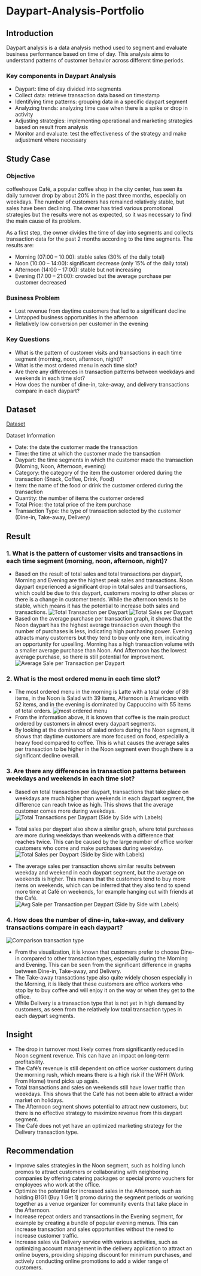 # Daypart-Analysis-Portfolio

## Introduction
Daypart analysis is a data analysis method used to segment and evaluate business performance based on time of day. This analysis aims to understand patterns of customer behavior across different time periods.
### Key components in Daypart Analysis
-	Daypart: time of day divided into segments
-	Collect data: retrieve transaction data based on timestamp
-	Identifying time patterns: grouping data in a specific daypart segment
-	Analyzing trends: analyzing time case when there is a spike or drop in activity
-	Adjusting strategies: implementing operational and marketing strategies based on result from analysis
-	Monitor and evaluate: test the effectiveness of the strategy and make adjustment where necessary

## Study Case
### Objective
coffeehouse Café, a popular coffee shop in the city center, has seen its daily turnover drop by about 20% in the past three months, especially on weekdays. The number of customers has remained relatively stable, but sales have been declining. The owner has tried various promotional strategies but the results were not as expected, so it was necessary to find the main cause of its problem.

As a first step, the owner divides the time of day into segments and collects transaction data for the past 2 months according to the time segments. The results are:
-	Morning (07:00 – 10:00): stable sales (30% of the daily total)
-	Noon (10:00 – 14:00): significant decrease (only 15% of the daily total)
-	Afternoon (14:00 – 17:00): stable but not increasing
-	Evening (17:00 – 21:00): crowded but the average purchase per customer decreased
### Business Problem
-	Lost revenue from daytime customers that led to a significant decline
-	Untapped business opportunities in the afternoon
-	Relatively low conversion per customer in the evening
### Key Questions
-	What is the pattern of customer visits and transactions in each time segment (morning, noon, afternoon, night)?
-	What is the most ordered menu in each time slot?
-	Are there any differences in transaction patterns between weekdays and weekends in each time slot?
-	How does the number of dine-in, take-away, and delivery transactions compare in each daypart?
  
## Dataset
<a href="https://github.com/dzikrinasilmi/Daypart-Analysis-Portfolio/blob/main/CoffeeHouseCafeDataset.csv">Dataset</a>

Dataset Information
-	Date: the date the customer made the transaction
-	Time: the time at which the customer made the transaction
-	Daypart: the time segments in which the customer made the transaction (Morning, Noon, Afternoon, evening)
-	Category: the category of the item the customer ordered during the transaction (Snack, Coffee, Drink, Food)
-	Item: the name of the food or drink the customer ordered during the transaction
-	Quantity: the number of items the customer ordered
-	Total Price: the total price of the item purchase
-	Transaction Type: the type of transaction selected by the customer (Dine-in, Take-away, Delivery)

## Result
### 1. What is the pattern of customer visits and transactions in each time segment (morning, noon, afternoon, night)?
-	Based on the result of total sales and total transactions per daypart, Morning and Evening are the highest peak sales and transactions. Noon daypart experienced a significant drop in total sales and transactions, which could be due to this daypart, customers moving to other places or there is a change in customer trends. While the afternoon tends to be stable, which means it has the potential to increase both sales and transactions.
![Total Transaction per Daypart](https://github.com/user-attachments/assets/ff2d0520-cf45-41db-84de-a17fbb5b5626)
![Total Sales per Daypart](https://github.com/user-attachments/assets/5a31705e-782a-49ab-ace0-e82fb1ba8aa1)
-	Based on the average purchase per transaction graph, it shows that the Noon daypart has the highest average transaction even though the number of purchases is less, indicating high purchasing power. Evening attracts many customers but they tend to buy only one item, indicating an opportunity for upselling. Morning has a high transaction volume with a smaller average purchase than Noon. And Afternoon has the lowest average purchase, so there is still potential for improvement.
![Average Sale per Transaction per Daypart](https://github.com/user-attachments/assets/f19b2112-8dde-4752-b7ab-b212480db184)

### 2. What is the most ordered menu in each time slot?
-	The most ordered menu in the morning is Latte with a total order of 89 items, in the Noon is Salad with 39 items, Afternoon is Americano with 52 items, and in the evening is dominated by Cappuccino with 55 items of total orders.
![most ordered menu](https://github.com/user-attachments/assets/9600ce35-50c2-469e-8b02-b55a3f8ae324)
-	From the information above, it is known that coffee is the main product ordered by customers in almost every daypart segments.
-	By looking at the dominance of salad orders during the Noon segment, it shows that daytime customers are more focused on food, especially a heavy food compared to coffee. This is what causes the average sales per transaction to be higher in the Noon segment even though there is a significant decline overall.

### 3. Are there any differences in transaction patterns between weekdays and weekends in each time slot?
-	Based on total transaction per daypart, transactions that take place on weekdays are much higher than weekends in each daypart segment, the difference can reach twice as high. This shows that the average customer comes more during weekdays. ![Total Transactions per Daypart (Side by Side with Labels)](https://github.com/user-attachments/assets/3ed325c6-2159-41aa-b0e8-90ecd0cbdee7)

-	Total sales per daypart also show a similar graph, where total purchases are more during weekdays than weekends with a difference that reaches twice. This can be caused by the large number of office worker customers who come and make purchases during weekday. ![Total Sales per Daypart (Side by Side with Labels)](https://github.com/user-attachments/assets/c48a6b70-5918-4be3-a15d-2e2b921aad12)

-	The average sales per transaction shows similar results between weekday and weekend in each daypart segment, but the average on weekends is higher. This means that the customers tend to buy more items on weekends, which can be inferred that they also tend to spend more time at Café on weekends, for example hanging out with friends at the Café. ![Avg Sale per Transaction per Daypart (Side by Side with Labels)](https://github.com/user-attachments/assets/b72d3ee6-79d9-4134-9fa5-c6f07f599b58)

### 4. How does the number of dine-in, take-away, and delivery transactions compare in each daypart?
![Comparison transaction type](https://github.com/user-attachments/assets/80d7bd98-c875-4a13-b7f9-98c427997038)

-	From the visualization, it is known that customers prefer to choose Dine-in compared to other transaction types, especially during the Morning and Evening. This can be seen from the significant difference in graphs between Dine-in, Take-away, and Delivery.
-	The Take-away transactions type also quite widely chosen especially in the Morning, it is likely that these customers are office workers who stop by to buy coffee and will enjoy it on the way or when they get to the office.
-	While Delivery is a transaction type that is not yet in high demand by customers, as seen from the relatively low total transaction types in each daypart segments.

## Insight
-	The drop in turnover most likely comes from significantly reduced in Noon segment revenue. This can have an impact on long-term profitability.
-	The Café’s revenue is still dependent on office worker customers during the morning rush, which means there is a high risk if the WFH (Work From Home) trend picks up again.
-	Total transactions and sales on weekends still have lower traffic than weekdays. This shows that the Café has not been able to attract a wider market on holidays.
-	The Afternoon segment shows potential to attract new customers, but there is no effective strategy to maximize revenue from this daypart segment.
-	The Café does not yet have an optimized marketing strategy for the Delivery transaction type.

## Recommendation
-	Improve sales strategies in the Noon segment, such as holding lunch promos to attract customers or collaborating with neighboring companies by offering catering packages or special promo vouchers for employees who work at the office.
-	Optimize the potential for increased sales in the Afternoon, such as holding B1G1 (Buy 1 Get 1) promo during the segment periods or working together as a venue organizer for community events that take place in the Afternoon.
-	Increase repeat orders and transactions in the Evening segment, for example by creating a bundle of popular evening menus. This can increase transaction and sales opportunities without the need to increase customer traffic.
-	Increase sales via Delivery service with various activities, such as optimizing account management in the delivery application to attract an online buyers, providing shipping discount for minimum purchases, and actively conducting online promotions to add a wider range of customers.
